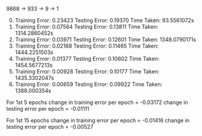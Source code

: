 9868 -> 933 -> 9 -> 1

0) Training Error: 0.23423      Testing Error: 0.19370  Time Taken: 93.5561072s
5) Training Error: 0.07564      Testing Error: 0.13811  Time Taken: 1314.2860452s
10) Training Error: 0.03971     Testing Error: 0.12601  Time Taken: 1348.0790171s
15) Training Error: 0.02188     Testing Error: 0.11465  Time Taken: 1444.2251503s
20) Training Error: 0.01377     Testing Error: 0.10602  Time Taken: 1454.5677213s
25) Training Error: 0.00928     Testing Error: 0.10177  Time Taken: 1435.3302047s
30) Training Error: 0.00659     Testing Error: 0.09922  Time Taken: 1388.000354s

For 1st 5 epochs
change in training error per epoch = -0.03172
change in testing error per epoch = -0.01111

For 1st 15 epochs
change in training error per epoch = -0.01416
change in testing error per epoch = -0.00527